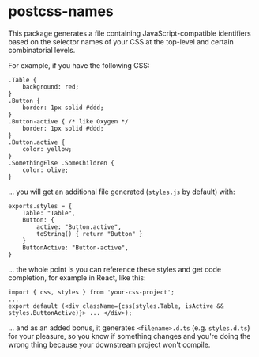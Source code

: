 # postcss-names

This package generates a file containing JavaScript-compatible identifiers based on the selector names of your CSS at the top-level and certain combinatorial levels.

For example, if you have the following CSS:
```
.Table {
    background: red;
}
.Button {
    border: 1px solid #ddd;
}
.Button-active { /* like Oxygen */
    border: 1px solid #ddd;
}
.Button.active {
    color: yellow;
}
.SomethingElse .SomeChildren {
    color: olive;
}
```

... you will get an additional file generated (`styles.js` by default) with:

```
exports.styles = {
    Table: "Table",
    Button: {
        active: "Button.active",
        toString() { return "Button" }
    }
    ButtonActive: "Button-active",
}
```

... the whole point is you can reference these styles and get code completion, for example in React, like this:

```
import { css, styles } from 'your-css-project';
...
export default (<div className={css(styles.Table, isActive && styles.ButtonActive)}> ... </div>);
```
... and as an added bonus, it generates `<filename>.d.ts` (e.g. `styles.d.ts`) for your pleasure, so you know if something changes and you're doing the wrong thing because your downstream project won't compile.